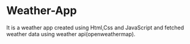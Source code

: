 # Weather-App
It is a weather app created using Html,Css and JavaScript and fetched weather data using weather api(openweathermap).
